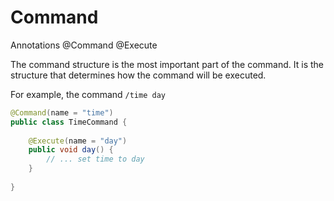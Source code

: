 # Command

<tldr>
    <p>
        Annotations <shortcut>@Command</shortcut> <shortcut>@Execute</shortcut>
    </p>
</tldr>

The command structure is the most important part of the command. It is the structure that determines how the command will be executed.

For example, the command `/time day` 

```java
@Command(name = "time")
public class TimeCommand {
    
    @Execute(name = "day")
    public void day() {
        // ... set time to day
    }
    
}
```
